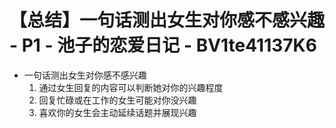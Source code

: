 # 【总结】一句话测出女生对你感不感兴趣 - P1 - 池子的恋爱日记 - BV1te41137K6

-   一句话测出女生对你感不感兴趣
    1.  通过女生回复的内容可以判断她对你的兴趣程度
    2.  回复忙碌或在工作的女生可能对你没兴趣
    3.  喜欢你的女生会主动延续话题并展现兴趣